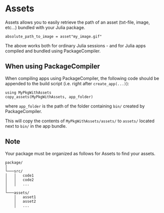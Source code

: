 # Assets

Assets allows you to easily retrieve the path of an asset (txt-file, image, etc...) bundled with your Julia package.

```
absolute_path_to_image = asset"my_image.gif"
```
The above works both for ordinary Julia sessions - and for Julia apps compiled and bundled using PackageCompiler.


## When using PackageCompiler

When compiling apps using PackageCompiler, the following code should be appended to the build script (i.e. right after `create_app(...)`):
```
using MyPkgWithAssets
copy_assets(MyPkgWithAssets, app_folder)
```
where `app_folder` is the path of the folder containing `bin/` created by PackageCompiler. 

This will copy the contents of `MyPkgWithAssets/assets/` to `assets/` located next to `bin/` in the app bundle.


## Note

Your package must be organized as follows for Assets to find your assets.

```
package/
│
└───src/
│   │   code1
│   │   code2
│   │   ...
│   
└───assets/
    │   asset1
    │   asset2
    │   ...

```